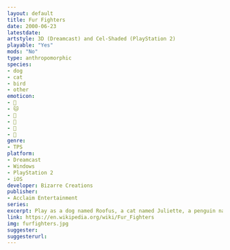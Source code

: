 ```yaml
---
layout: default
title: Fur Fighters
date: 2000-06-23
latestdate: 
artstyle: 3D (Dreamcast) and Cel-Shaded (PlayStation 2)
playable: "Yes"
mods: "No"
type: anthropomorphic
species: 
- dog
- cat
- bird
- other
emoticon: 
- 🐶
- 🐱
- 🦘
- 🐧
- 🦝
- 🐉
genre: 
- TPS
platform:
- Dreamcast
- Windows
- PlayStation 2
- iOS
developer: Bizarre Creations
publisher:
- Acclaim Entertainment
series: 
excerpt: Play as a dog named Roofus, a cat named Juliette, a penguin named Rico, a kangaroo named Bungalow, a red panda named Chang, and a baby dragon named Tweek as you shoot your way to rescuing the village's baby animals from the evil cat General Viggo. Each animal has special abilities related to their species but all of them wield weapons, walk upright, and can talk (with the exception of the baby dragon Tweek) like humans do.
link: https://en.wikipedia.org/wiki/Fur_Fighters
img: furfighters.jpg
suggester: 
suggesterurl:  
---
```


